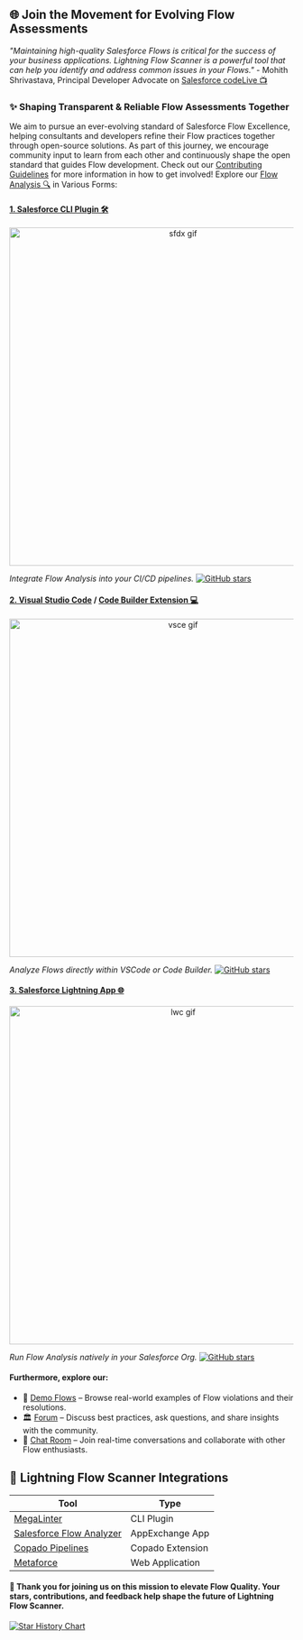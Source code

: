 ## 🌐 Join the Movement for Evolving Flow Assessments

_"Maintaining high-quality Salesforce Flows is critical for the success of your business applications. Lightning Flow Scanner is a powerful tool that can help you identify and address common issues in your Flows."_ - Mohith Shrivastava, Principal Developer Advocate on [Salesforce codeLive 📺](https://www.youtube.com/watch?v=VxZWfhTzEqU)

### ✨ Shaping Transparent & Reliable Flow Assessments Together
We aim to pursue an ever-evolving standard of Salesforce Flow Excellence, helping consultants and developers refine their Flow practices together through open-source solutions. As part of this journey, we encourage community input to learn from each other and continuously shape the open standard that guides Flow development. Check out our [Contributing Guidelines](https://github.com/Lightning-Flow-Scanner/lightning-flow-scanner-core/blob/master/CONTRIBUTING.md) for more information in how to get involved! Explore our [Flow Analysis 🔍](https://github.com/Lightning-Flow-Scanner/lightning-flow-scanner-core?tab=readme-ov-file#default-rules) in Various Forms:

#### [1. Salesforce CLI Plugin 🛠️](https://www.npmjs.com/package/lightning-flow-scanner)

<div align="center">
  <a href="https://www.npmjs.com/package/lightning-flow-scanner">
    <img src="/docs/gifs/lfs-sfdx.gif" alt="sfdx gif" width="600"/>
  </a>
</div>

*Integrate Flow Analysis into your CI/CD pipelines.* [![GitHub stars](https://img.shields.io/github/stars/Lightning-Flow-Scanner/lightning-flow-scanner-sfdx)](https://GitHub.com/Lightning-Flow-Scanner/lightning-flow-scanner-sfdx/stargazers/)

#### [2. Visual Studio Code](https://marketplace.visualstudio.com/items?itemName=ForceConfigControl.lightningflowscanner) / [Code Builder Extension 💻](https://open-vsx.org/extension/ForceConfigControl/lightningflowscanner)

<div align="center">
  <a href="https://marketplace.visualstudio.com/items?itemName=ForceConfigControl.lightningflowscanner">
    <img src="/docs/gifs/lfs-vsce.gif" alt="vsce gif" width="600"/>
  </a>
</div>

*Analyze Flows directly within VSCode or Code Builder.* [![GitHub stars](https://img.shields.io/github/stars/Lightning-Flow-Scanner/lightning-flow-scanner-vsce)](https://github.com/Lightning-Flow-Scanner/lightning-flow-scanner-vsce/stargazers)

#### [3. Salesforce Lightning App 🌐](https://github.com/Lightning-Flow-Scanner/lightning-flow-scanner-app)

<div align="center">
  <a href="https://github.com/Lightning-Flow-Scanner/lightning-flow-scanner-app">
    <img src="/docs/gifs/lfs-lwc.gif" alt="lwc gif" width="600"/>
  </a>
</div>

*Run Flow Analysis natively in your Salesforce Org.* [![GitHub stars](https://img.shields.io/github/stars/Lightning-Flow-Scanner/lightning-flow-scanner-app)](https://GitHub.com/Lightning-Flow-Scanner/lightning-flow-scanner-app/stargazers/)

#### Furthermore, explore our:

* 📂 [Demo Flows](https://github.com/Lightning-Flow-Scanner/lightning-flow-scanner-example-flows) – Browse real-world examples of Flow violations and their resolutions.
* 🏛️ [Forum](https://github.com/orgs/Lightning-Flow-Scanner/discussions) – Discuss best practices, ask questions, and share insights with the community.
* 💬 [Chat Room](https://matrix.to/#/#lightning-flow-scanner:matrix.org) – Join real-time conversations and collaborate with other Flow enthusiasts.

## 🔌 Lightning Flow Scanner Integrations

| Tool                            | Type         |
|----------------------------------|--------------|
| [MegaLinter](https://nvuillam.github.io/mega-linter/)           | CLI Plugin    |
| [Salesforce Flow Analyzer](https://appexchange.salesforce.com/appxListingDetail?listingId=a0N4V00000G4W3UUAV) | AppExchange App |
| [Copado Pipelines](https://www.copado.com/)                     | Copado Extension     |
| [Metaforce](https://metaforce.ltd/)                              | Web Application     |


#### 🙏 Thank you for joining us on this mission to elevate Flow Quality. Your stars, contributions, and feedback help shape the future of Lightning Flow Scanner.

[![Star History Chart](https://api.star-history.com/svg?repos=Lightning-Flow-Scanner/lightning-flow-scanner-sfdx,Lightning-Flow-Scanner/lightning-flow-scanner-core,Lightning-Flow-Scanner/lightning-flow-scanner-vsce&type=Date)](https://www.star-history.com/#Lightning-Flow-Scanner/lightning-flow-scanner-sfdx&Lightning-Flow-Scanner/lightning-flow-scanner-core&Lightning-Flow-Scanner/lightning-flow-scanner-vsce&Date)

